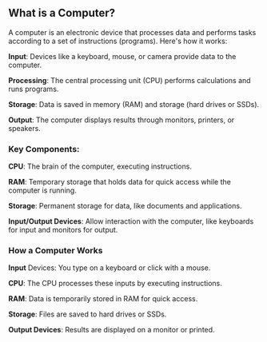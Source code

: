 ## What is a Computer?

A computer is an electronic device that processes data and performs tasks according to a set of instructions (programs). Here's how it works:

**Input**: Devices like a keyboard, mouse, or camera provide data to the computer.

**Processing**: The central processing unit (CPU) performs calculations and runs programs.

**Storage**: Data is saved in memory (RAM) and storage (hard drives or SSDs).

**Output**: The computer displays results through monitors, printers, or speakers.

### Key Components:

**CPU**: The brain of the computer, executing instructions.

**RAM**: Temporary storage that holds data for quick access while the computer is running.

**Storage**: Permanent storage for data, like documents and applications.

**Input/Output Devices**: Allow interaction with the computer, like keyboards for input and monitors for output.

### How a Computer Works

**Input** Devices: You type on a keyboard or click with a mouse.

**CPU**: The CPU processes these inputs by executing instructions.

**RAM**: Data is temporarily stored in RAM for quick access.

**Storage**: Files are saved to hard drives or SSDs.

**Output Devices**: Results are displayed on a monitor or printed.
